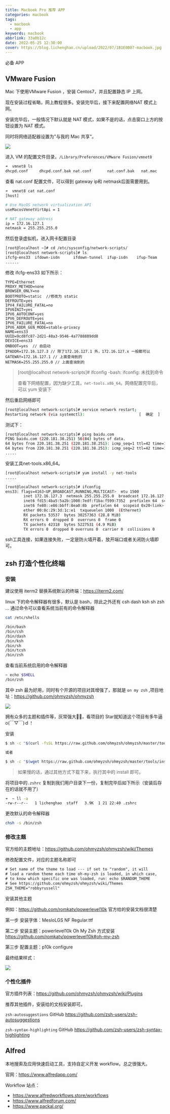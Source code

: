 ```yaml
---
title: Macbook Pro 推荐 APP
categories: macbook
tags:
  - macbook
  - app
keywords: macbook
abbrlink: 33a0b12c
date: 2022-05-25 12:30:00
cover: https://blog.lichenghao.cn/upload/2022/07/1B1E0B07-macbook.jpg
---
```

必备 APP

## VMware Fusion

Mac 下使用VMware Fusion ，安装 Centos7，并且配置静态 IP 上网。

现在安装过程省略，网上教程很多。安装完毕后，接下来配置网络NAT 模式上网。

安装完毕后，一般情况下默认就是 NAT 模式，如果不是的话，点击窗口上方的按钮设置为 NAT 模式。

同时将网络适配器设置为"与我的 Mac 共享"。

![](https://blog.lichenghao.cn/upload/2022/07/112011.png)



进入 VM 的配置文件目录，`/Library/Preferences/VMware Fusion/vmnet8`

```bash
➜  vmnet8 ls
dhcpd.conf     dhcpd.conf.bak nat.conf       nat.conf.bak   nat.mac
```

查看 nat.conf 配置文件，可以得到 gateway ip和 netmask后面需要用到。

``` bash
➜  vmnet8 cat nat.conf
[host]

# Use MacOS network virtualization API
useMacosVmnetVirtApi = 1

# NAT gateway address
ip = 172.16.127.1  
netmask = 255.255.255.0
```

然后登录虚拟机，进入网卡配置目录

```bash
[root@localhost ~]# cd /etc/sysconfig/network-scripts/
[root@localhost network-scripts]# ls
ifcfg-ens33  ifdown-isdn      ifdown-tunnel  ifup-isdn    ifup-Team
......
```

修改 ifcfg-ens33 如下所示：

```properties
TYPE=Ethernet
PROXY_METHOD=none
BROWSER_ONLY=no
BOOTPROTO=static  //修改为 static
DEFROUTE=yes
IPV4_FAILURE_FATAL=no
IPV6INIT=yes
IPV6_AUTOCONF=yes
IPV6_DEFROUTE=yes
IPV6_FAILURE_FATAL=no
IPV6_ADDR_GEN_MODE=stable-privacy
NAME=ens33
UUID=9cd8fc87-2d21-48a3-9546-4a7788889dd8
DEVICE=ens33
ONBOOT=yes  // 自启动
IPADDR=172.16.127.3 // 除了172.16.127.1 外，172.16.127.x 一般都可以
GATEWAY=172.16.127.1 // 上面查询到的
NETMASK=255.255.255.0 // 上面查询到的
```

> [root@localhost network-scripts]# ifconfig
> -bash: ifconfig: 未找到命令
>
> 查看下网络配置，因为缺少工具，`net-tools.x86_64`。网络配置完毕后，可以 yum 安装下

然后重启网络即可

```bash
[root@localhost network-scripts]# service network restart;
Restarting network (via systemctl):                        [  确定  ]
```

测试下：

```bash
[root@localhost network-scripts]# ping baidu.com
PING baidu.com (220.181.38.251) 56(84) bytes of data.
64 bytes from 220.181.38.251 (220.181.38.251): icmp_seq=1 ttl=42 time=16.1 ms
64 bytes from 220.181.38.251 (220.181.38.251): icmp_seq=2 ttl=42 time=14.6 ms
.....
```

安装工具net-tools.x86_64。

```bash
[root@localhost network-scripts]# yum install -y net-tools
.....

[root@localhost network-scripts]# ifconfig
ens33: flags=4163<UP,BROADCAST,RUNNING,MULTICAST>  mtu 1500
        inet 172.16.127.3  netmask 255.255.255.0  broadcast 172.16.127.255
        inet6 fd15:4ba5:5a2b:1008:7edf:f1ba:f599:7352  prefixlen 64  scopeid 0x0<global>
        inet6 fe80::e86:bbff:8ea0:8b  prefixlen 64  scopeid 0x20<link>
        ether 00:0c:29:3d:1c:e1  txqueuelen 1000  (Ethernet)
        RX packets 53537  bytes 30257363 (28.8 MiB)
        RX errors 0  dropped 0  overruns 0  frame 0
        TX packets 42318  bytes 5227531 (4.9 MiB)
        TX errors 0  dropped 0 overruns 0  carrier 0  collisions 0
```

ssh工具连接，如果连接失败，一定是防火墙开着，放开端口或者关闭防火墙即可。





## zsh 打造个性化终端

### 安装

建议使用 iterm2 替换系统默认的终端：https://iterm2.com/

linux 下的命令解释器有很多，默认是 bash，除此之外还有 csh dash ksh sh zsh ... 通过命令可以查看系统当前有的命令解释器

```bash
cat /etc/shells 

/bin/bash
/bin/csh
/bin/dash
/bin/ksh
/bin/sh
/bin/tcsh
/bin/zsh
```

查看当前系统启用的命令解释器

```bash
~ echo $SHELL
/bin/zsh
```

其中 zsh 最为好用，同时有个开源的项目对其增强了，那就是 `on my zsh` ,项目地址：https://github.com/ohmyzsh/ohmyzsh

![](https://blog.lichenghao.cn/upload/2022/07/ohmyzsh.png)

拥有众多的主题和插件等，灰常强大👍🏻，看项目的 Star就知道这个项目有多牛逼 o(￣▽￣)ｄ！



安装

```bash
$ sh -c "$(curl -fsSL https://raw.github.com/ohmyzsh/ohmyzsh/master/tools/install.sh)"

或者

$ sh -c "$(wget https://raw.github.com/ohmyzsh/ohmyzsh/master/tools/install.sh -O -)"
```

> 如果慢的话，通过其他方式下载下来，执行其中的 install 即可。



将项目中的`.zshrc` 复制到我们用户目录下一份，复制完毕后如下所示（安装后存在的话就不用了）

```bash
➜  ~ ll -a
-rw-r--r--   1 lichenghao  staff   3.9K  1 21 22:40 .zshrc
```



更改默认的命令解释器

```bash
chsh -s /bin/zsh
```



### 修改主题

官方给的主题地址：https://github.com/ohmyzsh/ohmyzsh/wiki/Themes

修改配置文件，对应的主题名称即可

```xml
# Set name of the theme to load --- if set to "random", it will
# load a random theme each time oh-my-zsh is loaded, in which case,
# to know which specific one was loaded, run: echo $RANDOM_THEME
# See https://github.com/ohmyzsh/ohmyzsh/wiki/Themes
ZSH_THEME="robbyrussell"
```



安装其他主题

例如：https://github.com/romkatv/powerlevel10k  官方给的安装文档很清楚

第一步 安装字体：MesloLGS NF Regular.ttf

第二步 安装主题：powerlevel10k  Oh My Zsh 方式安装    https://github.com/romkatv/powerlevel10k#oh-my-zsh

第三步 配置主题：p10k configure

最终结果样式：

![](https://blog.lichenghao.cn/upload/2022/07/27111441.png)



### 个性化插件

官方插件列表：https://github.com/ohmyzsh/ohmyzsh/wiki/Plugins

推荐其他插件，安装给的文档安装即可。

 `zsh-autosuggestions`  GitHub  https://github.com/zsh-users/zsh-autosuggestions

`zsh-syntax-highlighting` GitHub  https://github.com/zsh-users/zsh-syntax-highlighting





## Alfred

本地搜索及应用快速启动工具，支持自定义开发 workflow。总之很强大。

官网：https://www.alfredapp.com/

Workflow 站点：

- https://www.alfredworkflows.store/workflows
- https://www.alfredforum.com/
- https://www.packal.org/





















